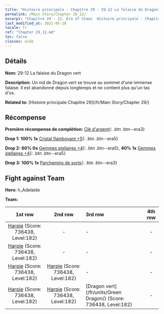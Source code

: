 ```yaml
---
title: "Histoire principale - Chapitre 29 - 29-12 La falaise du Dragon vert"
permalink: /Main Story/Chapter 29_12/
excerpt: "Chapitre 29 - 12. Era of Chaos  Histoire principale - Chapitre 29_12. 29-12 La falaise du Dragon vert"
last_modified_at: 2021-05-28
locale: fr
ref: "Chapter 29_12.md"
toc: false
classes: wide
---
```


## Détails

 **Nom:** 29-12 La falaise du Dragon vert

 **Description:** Un nid de Dragon vert se trouve au sommet d'une immense falaise. Il est abandonné depuis longtemps et ne contient plus qu'un tas d'os.

 **Related to:** [Histoire principale Chapitre 29](/fr/Main Story/Chapter 29/)

## Récompense

 **Première récompense de complétion:** [Clé d'argent](/ItemsFR/con_693/){: .btn .btn--era3}

 **Drop 1:** **100% 1x** [Cristal flamboyant +5](/ItemsFR/mat_101/){: .btn .btn--era5}

 **Drop 2:** **60% 0x** [Gemmes stellaires +4](/ItemsFR/mat_93/){: .btn .btn--era5}, **40% 1x** [Gemmes stellaires +4](/ItemsFR/mat_93/){: .btn .btn--era5}

 **Drop 3:** **100% 1x** [Parchemins de sorts](/ItemsFR/con_694/){: .btn .btn--era3}


## Fight against Team
 **Hero:** h_Adelaide

 **Team:**


  | 1st row | 2nd row | 3rd row | 4th row |
  |:----:|:----:|:----|:----:|
  | [Harpie](/fr/units/Harpy/) (Score: 736438, Level:182)  | - | - | - |
  | [Harpie](/fr/units/Harpy/) (Score: 736438, Level:182)  | - | - | - |
  | [Harpie](/fr/units/Harpy/) (Score: 736438, Level:182)  | [Harpie](/fr/units/Harpy/) (Score: 736438, Level:182)  | - | - |
  | [Harpie](/fr/units/Harpy/) (Score: 736438, Level:182)  | [Harpie](/fr/units/Harpy/) (Score: 736438, Level:182)  | [Dragon vert](/fr/units/Green Dragon/) (Score: 736438, Level:182)  | - |


